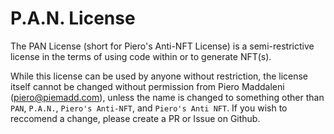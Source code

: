 # P.A.N. License
The PAN License (short for Piero's Anti-NFT License) is a semi-restrictive license in the terms of using code within or to generate NFT(s). 

While this license can be used by anyone without restriction, the license itself cannot be changed without permission from Piero Maddaleni (piero@piemadd.com), unless the name is changed to something other than `PAN`, `P.A.N.`, `Piero's Anti-NFT`, and `Piero's Anti NFT`. If you wish to reccomend a change, please create a PR or Issue on Github.